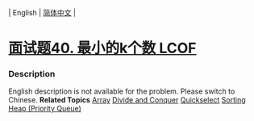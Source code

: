 | English | [简体中文](README.md) |

# [面试题40. 最小的k个数  LCOF](https://leetcode-cn.com/problems/zui-xiao-de-kge-shu-lcof)
 ### Description
English description is not available for the problem. Please switch to Chinese.
**Related Topics**  [Array](https://leetcode-cn.com/tag/array) [Divide and Conquer](https://leetcode-cn.com/tag/divide-and-conquer) [Quickselect](https://leetcode-cn.com/tag/quickselect) [Sorting](https://leetcode-cn.com/tag/sorting) [Heap (Priority Queue)](https://leetcode-cn.com/tag/heap-priority-queue) 